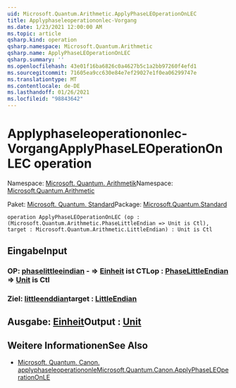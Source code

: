 ```yaml
---
uid: Microsoft.Quantum.Arithmetic.ApplyPhaseLEOperationOnLEC
title: Applyphaseleoperationonlec-Vorgang
ms.date: 1/23/2021 12:00:00 AM
ms.topic: article
qsharp.kind: operation
qsharp.namespace: Microsoft.Quantum.Arithmetic
qsharp.name: ApplyPhaseLEOperationOnLEC
qsharp.summary: ''
ms.openlocfilehash: 43e01f16ba6826c0a4627b5c1a2bb97260f4efd1
ms.sourcegitcommit: 71605ea9cc630e84e7ef29027e1f0ea06299747e
ms.translationtype: MT
ms.contentlocale: de-DE
ms.lasthandoff: 01/26/2021
ms.locfileid: "98843642"
---
```

# <a name="applyphaseleoperationonlec-operation"></a><span data-ttu-id="dba0a-102">Applyphaseleoperationonlec-Vorgang</span><span class="sxs-lookup"><span data-stu-id="dba0a-102">ApplyPhaseLEOperationOnLEC operation</span></span>

<span data-ttu-id="dba0a-103">Namespace: [Microsoft. Quantum. Arithmetik](xref:Microsoft.Quantum.Arithmetic)</span><span class="sxs-lookup"><span data-stu-id="dba0a-103">Namespace: [Microsoft.Quantum.Arithmetic](xref:Microsoft.Quantum.Arithmetic)</span></span>

<span data-ttu-id="dba0a-104">Paket: [Microsoft. Quantum. Standard](https://nuget.org/packages/Microsoft.Quantum.Standard)</span><span class="sxs-lookup"><span data-stu-id="dba0a-104">Package: [Microsoft.Quantum.Standard](https://nuget.org/packages/Microsoft.Quantum.Standard)</span></span>




```qsharp
operation ApplyPhaseLEOperationOnLEC (op : (Microsoft.Quantum.Arithmetic.PhaseLittleEndian => Unit is Ctl), target : Microsoft.Quantum.Arithmetic.LittleEndian) : Unit is Ctl
```


## <a name="input"></a><span data-ttu-id="dba0a-105">Eingabe</span><span class="sxs-lookup"><span data-stu-id="dba0a-105">Input</span></span>

### <a name="op--phaselittleendian--unit--is-ctl"></a><span data-ttu-id="dba0a-106">OP: [phaselittleeindian](xref:Microsoft.Quantum.Arithmetic.PhaseLittleEndian) - => [Einheit](xref:microsoft.quantum.lang-ref.unit)  ist CTL</span><span class="sxs-lookup"><span data-stu-id="dba0a-106">op : [PhaseLittleEndian](xref:Microsoft.Quantum.Arithmetic.PhaseLittleEndian) => [Unit](xref:microsoft.quantum.lang-ref.unit)  is Ctl</span></span>




### <a name="target--littleendian"></a><span data-ttu-id="dba0a-107">Ziel: [littleenddian](xref:Microsoft.Quantum.Arithmetic.LittleEndian)</span><span class="sxs-lookup"><span data-stu-id="dba0a-107">target : [LittleEndian](xref:Microsoft.Quantum.Arithmetic.LittleEndian)</span></span>





## <a name="output--unit"></a><span data-ttu-id="dba0a-108">Ausgabe: [Einheit](xref:microsoft.quantum.lang-ref.unit)</span><span class="sxs-lookup"><span data-stu-id="dba0a-108">Output : [Unit](xref:microsoft.quantum.lang-ref.unit)</span></span>



## <a name="see-also"></a><span data-ttu-id="dba0a-109">Weitere Informationen</span><span class="sxs-lookup"><span data-stu-id="dba0a-109">See Also</span></span>

- [<span data-ttu-id="dba0a-110">Microsoft. Quantum. Canon. applyphaseleoperationonle</span><span class="sxs-lookup"><span data-stu-id="dba0a-110">Microsoft.Quantum.Canon.ApplyPhaseLEOperationOnLE</span></span>](xref:Microsoft.Quantum.Canon.ApplyPhaseLEOperationOnLE)